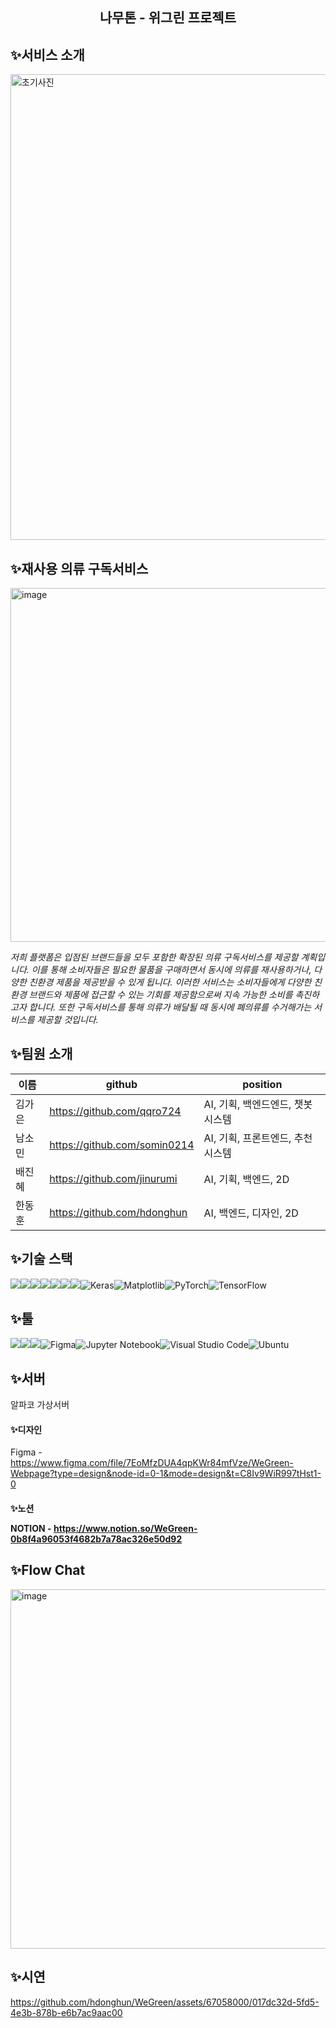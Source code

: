 <h2>
<div align="center"> 나무톤 - 위그린 프로젝트
</div>
</h2>


<h2>✨서비스 소개</h2>

<img width="745" alt="초기사진" src="https://github.com/hdonghun/WeGreen/assets/67058000/f4135cb7-8796-4580-b3ae-c6c8ded9922d">


<h2>✨재사용 의류 구독서비스</h2>

<img width="566" alt="image" src="https://github.com/hdonghun/WeGreen/assets/67058000/f2437816-9ba9-419b-8183-60253fd9bcc5">

*저희 플랫폼은 입점된 브랜드들을 모두 포함한 확장된 의류 구독서비스를 제공할 계획입니다. 이를 통해 소비자들은 필요한 물품을 구매하면서 동시에 의류를 재사용하거나, 다양한 친환경 제품을 제공받을 수 있게 됩니다. 이러한 서비스는 소비자들에게 다양한 친환경 브랜드와 제품에 접근할 수 있는 기회를 제공함으로써 지속 가능한 소비를 촉진하고자 합니다. 또한 구독서비스를 통해 의류가 배달될 때 동시에 폐의류를 수거해가는 서비스를 제공할 것입니다.*


<h2>✨팀원 소개</h2>

|이름|github|position|
|------|---|---|
|김가은|https://github.com/qqro724|AI, 기획, 백엔드엔드, 챗봇시스템|
|남소민|https://github.com/somin0214|AI, 기획, 프론트엔드, 추천시스템|
|배진혜|https://github.com/jinurumi|AI, 기획, 백엔드, 2D|
|한동훈|https://github.com/hdonghun|AI, 백엔드, 디자인, 2D|

<h2>✨기술 스택</h2>

<img src="https://img.shields.io/badge/python-3776AB?style=for-the-badge&logo=python&logoColor=white"><img src="https://img.shields.io/badge/flask-000000?style=for-the-badge&logo=flask&logoColor=white"><img src="https://img.shields.io/badge/mysql-4479A1?style=for-the-badge&logo=mysql&logoColor=white"><img src="https://img.shields.io/badge/html5-E34F26?style=for-the-badge&logo=html5&logoColor=white"><img src="https://img.shields.io/badge/css-1572B6?style=for-the-badge&logo=css3&logoColor=white"><img src="https://img.shields.io/badge/javascript-F7DF1E?style=for-the-badge&logo=javascript&logoColor=black"><img src="https://img.shields.io/badge/linux-FCC624?style=for-the-badge&logo=linux&logoColor=black">![Keras](https://img.shields.io/badge/Keras-%23D00000.svg?style=for-the-badge&logo=Keras&logoColor=white)![Matplotlib](https://img.shields.io/badge/Matplotlib-%23ffffff.svg?style=for-the-badge&logo=Matplotlib&logoColor=black)![PyTorch](https://img.shields.io/badge/PyTorch-%23EE4C2C.svg?style=for-the-badge&logo=PyTorch&logoColor=white)![TensorFlow](https://img.shields.io/badge/TensorFlow-%23FF6F00.svg?style=for-the-badge&logo=TensorFlow&logoColor=white)

<h2>✨툴</h2>

<img src="https://img.shields.io/badge/GitHub-181717?style=for-the-badge&logo=GitHub&logoColor=white"><img src="https://img.shields.io/badge/Notion-000000?style=for-the-badge&logo=Notion&logoColor=white"><img src="https://img.shields.io/badge/Slack-4A154B?style=for-the-badge&logo=Slack&logoColor=white">![Figma](https://img.shields.io/badge/figma-%23F24E1E.svg?style=for-the-badge&logo=figma&logoColor=white)![Jupyter Notebook](https://img.shields.io/badge/jupyter-%23FA0F00.svg?style=for-the-badge&logo=jupyter&logoColor=white)![Visual Studio Code](https://img.shields.io/badge/Visual%20Studio%20Code-0078d7.svg?style=for-the-badge&logo=visual-studio-code&logoColor=white)![Ubuntu](https://img.shields.io/badge/Ubuntu-E95420?style=for-the-badge&logo=ubuntu&logoColor=white)

<h2>✨서버</h2>
알파코 가상서버


<h4>✨디자인</h4>

Figma - https://www.figma.com/file/7EoMfzDUA4qpKWr84mfVze/WeGreen-Webpage?type=design&node-id=0-1&mode=design&t=C8Iv9WiR997tHst1-0


<h4>✨노션</<h4>

NOTION - https://www.notion.so/WeGreen-0b8f4a96053f4682b7a78ac326e50d92


<h2>✨Flow Chat</h2>

<img width="575" alt="image" src="https://github.com/hdonghun/WeGreen/assets/67058000/bd31efae-24f9-4ad2-8a25-16f214538d87">


<h2>✨시연</h2>

https://github.com/hdonghun/WeGreen/assets/67058000/017dc32d-5fd5-4e3b-878b-e6b7ac9aac00



